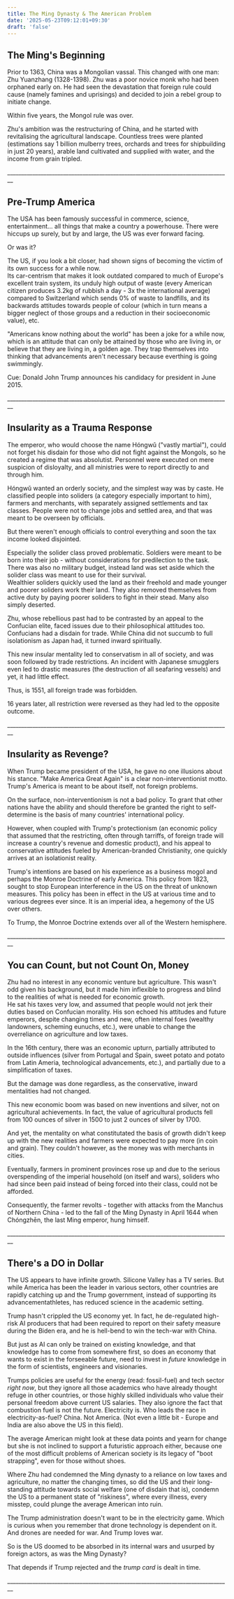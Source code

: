 ```yaml
---
title: The Ming Dynasty & The American Problem
date: '2025-05-23T09:12:01+09:30'
draft: 'false'
---
```

## The Ming's Beginning

Prior to 1363, China was a Mongolian vassal. This changed with one man:  Zhu Yuanzhang (1328-1398). Zhu was a poor novice monk who had been orphaned early on. He had seen the devastation that foreign rule could cause (namely famines and uprisings) and decided to join a rebel group to initiate change.

Within five years, the Mongol rule was over.

Zhu's ambition was the restructuring of China, and he started with revitalising the agricultural landscape. Countless trees were planted (estimations say 1 billion mulberry trees, orchards and trees for shipbuilding in just 20 years), arable land cultivated and supplied with water, and the income from grain tripled.

\_\_\_\_\_\_\_\_\_\_\_\_\_\_\_\_\_\_\_\_\_\_\_\_\_\_\_\_\_\_\_\_\_\_\_\_\_\_\_\_\_\_\_\_\_\_\_\_\_\_\_\_\_\_\_\_\_\_\_\_\_\_\_\_\_\_\_\_\_\_\_\_\_\_\_\_\_\_\_\_

## Pre-Trump America

The USA has been famously successful in commerce, science, entertainment... all things that make a country a powerhouse. There were hiccups up surely, but by and large, the US was ever forward facing.

Or was it? 

The US, if you look a bit closer, had shown signs of becoming the victim of its own success for a while now. \
Its car-centrism that makes it look outdated compared to much of Europe's excellent train system, its unduly high output of waste (every American citizen produces 3.2kg of rubbish a day - 3x the international average) compared to Switzerland which sends 0% of waste to landfills, and its backwards attitudes towards people of colour (which in turn means a bigger neglect of those groups and a reduction in their socioeconomic value), etc.

"Americans know nothing about the world" has been a joke for a while now, which is an attitude that can only be attained by those who are living in, or believe that they are living in, a golden age. They trap themselves into thinking that advancements aren't necessary because everthing is going swimmingly.

Cue: Donald John Trump announces his candidacy for president in June 2015.

\_\_\_\_\_\_\_\_\_\_\_\_\_\_\_\_\_\_\_\_\_\_\_\_\_\_\_\_\_\_\_\_\_\_\_\_\_\_\_\_\_\_\_\_\_\_\_\_\_\_\_\_\_\_\_\_\_\_\_\_\_\_\_\_\_\_\_\_\_\_\_\_\_\_\_\_\_\_\_\_

## Insularity as a Trauma Response

The emperor, who would choose the name Hóngwǔ ("vastly martial"), could not forget his disdain for those who did not fight against the Mongols, so he created a regime that was absolutist. Personnel were executed on mere suspicion of disloyalty, and all ministries were to report directly to and through him.

Hóngwǔ wanted an orderly society, and the simplest way was by caste. He classified people into soliders (a category especially important to him), farmers and merchants, with separately assigned settlements and tax classes. People were not to change jobs and settled area, and that was meant to be overseen by officials. 

But there weren't enough officials to control everything and soon the tax income looked disjointed.

Especially the solider class proved problematic. Soldiers were meant to be born into their job - without considerations for predilection to the task. There was also no military budget, instead land was set aside which the solider class was meant to use for their survival. \
Wealthier soliders quickly used the land as their freehold and made younger and poorer soliders work their land. They also removed themselves from active duty by paying poorer soliders to fight in their stead. Many also simply deserted.

Zhu, whose rebellious past had to be contrasted by an appeal to the Confucian elite, faced issues due to their philosophical attitudes too. Confucians had a disdain for trade. While China did not succumb to full isolationism as Japan had, it turned inward spiritually. 

This new insular mentality led to conservatism in all of society, and was soon followed by trade restrictions. An incident with Japanese smugglers even led to drastic measures (the destruction of all seafaring vessels) and yet, it had little effect.

Thus, is 1551, all foreign trade was forbidden.

16 years later, all restriction were reversed as they had led to the opposite outcome.

\_\_\_\_\_\_\_\_\_\_\_\_\_\_\_\_\_\_\_\_\_\_\_\_\_\_\_\_\_\_\_\_\_\_\_\_\_\_\_\_\_\_\_\_\_\_\_\_\_\_\_\_\_\_\_\_\_\_\_\_\_\_\_\_\_\_\_\_\_\_\_\_\_\_\_\_\_\_\_\_

## Insularity as Revenge?

When Trump became president of the USA, he gave no one illusions about his stance. "Make America Great Again" is a clear non-interventionist motto. Trump's America is meant to be about itself, not foreign problems. 

On the surface, non-interventionism is not a bad policy. To grant that other nations have the ability and should therefore be granted the right to self-determine is the basis of many countries' international policy. 

However, when coupled with Trump's protectionism (an economic policy that assumed that the restricting, often through tarriffs, of foreign trade will increase a country's revenue and domestic product), and his appeal to conservative attitudes fueled by American-branded Christianity, one quickly arrives at an isolationist reality. 

Trump's intentions are based on his experience as a business mogol and perhaps the Monroe Doctrine of early America. This policy from 1823, sought to stop European interference in the US on the threat of unknown measures. This policy has been in effect in the US at various time and to various degrees ever since. It is an imperial idea, a hegemony of the US over others.

To Trump, the Monroe Doctrine extends over all of the Western hemisphere.

\_\_\_\_\_\_\_\_\_\_\_\_\_\_\_\_\_\_\_\_\_\_\_\_\_\_\_\_\_\_\_\_\_\_\_\_\_\_\_\_\_\_\_\_\_\_\_\_\_\_\_\_\_\_\_\_\_\_\_\_\_\_\_\_\_\_\_\_\_\_\_\_\_\_\_\_\_\_\_\_

## You can Count, but not Count On, Money

Zhu had no interest in any economic venture but agriculture. This wasn't odd given his background, but it made him inflexible to progress and blind to the realities of what is needed for economic growth. \
He sat his taxes very low, and assumed that people would not jerk their duties based on Confucian morality. His son echoed his attitudes and future emperors, despite changing times and new, often internal foes (wealthy landowners, scheming eunuchs, etc.), were unable to change the overreliance on agriculture and low taxes.

In the 16th century, there was an economic upturn, partially attributed to outside influences (silver from Portugal and Spain, sweet potato and potato from Latin Ameria, technological advancements, etc.), and partially due to a simplification of taxes. 

But the damage was done regardless, as the conservative, inward mentalities had not changed. 

This new economic boom was based on new inventions and silver, not on agricultural achievements. In fact, the value of agricultural products fell from 100 ounces of silver in 1500 to just 2 ounces of silver by 1700.

And yet, the mentality on what constitutated the basis of growth didn't keep up with the new realities and farmers were expected to pay more (in coin and grain). They couldn't however, as the money was with merchants in cities.

Eventually, farmers in prominent provinces rose up and due to the serious overspending of the imperial household (on itself and wars), soliders who had since been paid instead of being forced into their class, could not be afforded.

Consequently, the farmer revolts - together with attacks from the Manchus of Northern China - led to the fall of the Ming Dynasty in April 1644 when Chóngzhēn, the last Ming emperor, hung himself.

\_\_\_\_\_\_\_\_\_\_\_\_\_\_\_\_\_\_\_\_\_\_\_\_\_\_\_\_\_\_\_\_\_\_\_\_\_\_\_\_\_\_\_\_\_\_\_\_\_\_\_\_\_\_\_\_\_\_\_\_\_\_\_\_\_\_\_\_\_\_\_\_\_\_\_\_\_\_\_\_

## There's a DO in Dollar

The US appears to have infinite growth. Silicone Valley has a TV series. But while America has been the leader in various sectors, other countries are rapidly catching up and the Trump government, instead of supporting its advancementathletes, has reduced science in the academic setting.

Trump hasn't crippled the US economy yet. In fact, he de-regulated high-risk AI producers that had been required to report on their safety measure during the Biden era, and he is hell-bend to win the tech-war with China.

But just as AI can only be trained on existing knowledge, and that knowledge has to come from somewhere first, so does an economy that wants to exist in the forseeable future, need to invest in _future_ knowledge in the form of scientists, engineers and visionaries. 

Trumps policies are useful for the energy (read: fossil-fuel) and tech sector _right now_, but they ignore all those academics who have already thought refuge in other countries, or those highly skilled individuals who value their personal freedom above current US salaries. They also ignore the fact that combustion fuel is not the future. Electricity is. Who leads the race in electricity-as-fuel? China. Not America. (Not even a little bit - Europe and India are also above the US in this field).

The average American might look at these data points and yearn for change but she is not inclined to support a futuristic approach either, because one of the most difficult problems of American society is its legacy of "boot strapping", even for those without shoes. 

Where Zhu had condemned the Ming dynasty to a reliance on low taxes and agriculture, no matter the changing times, so did the US and their long-standing attitude towards social welfare (one of disdain that is), condemn the US to a permanent state of "riskiness", where every illness, every misstep, could plunge the average American into ruin. 

The Trump administration doesn't want to be in the electricity game. Which is curious when you remember that drone technology is dependent on it. And drones are needed for war. And Trump loves war.

So is the US doomed to be absorbed in its internal wars and usurped by foreign actors, as was the Ming Dynasty? 

That depends if Trump rejected and the _trump card_ is dealt in time.

\_\_\_\_\_\_\_\_\_\_\_\_\_\_\_\_\_\_\_\_\_\_\_\_\_\_\_\_\_\_\_\_\_\_\_\_\_\_\_\_\_\_\_\_\_\_\_\_\_\_\_\_\_\_\_\_\_\_\_\_\_\_\_\_\_\_\_\_\_\_\_\_\_\_\_\_\_\_\_\_
